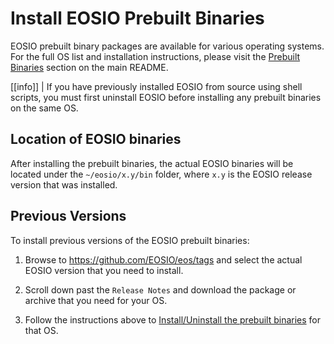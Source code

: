 # Install EOSIO Prebuilt Binaries

EOSIO prebuilt binary packages are available for various operating systems. For the full OS list and installation instructions, please visit the [Prebuilt Binaries](../../../README.md#prebuilt-binaries) section on the main README.

[[info]]
| If you have previously installed EOSIO from source using shell scripts, you must first uninstall EOSIO before installing any prebuilt binaries on the same OS. 

## Location of EOSIO binaries

After installing the prebuilt binaries, the actual EOSIO binaries will be located under the `~/eosio/x.y/bin` folder, where `x.y` is the EOSIO release version that was installed.

## Previous Versions

To install previous versions of the EOSIO prebuilt binaries:

1. Browse to https://github.com/EOSIO/eos/tags and select the actual EOSIO version that you need to install.

2. Scroll down past the `Release Notes` and download the package or archive that you need for your OS.

3. Follow the instructions above to [Install/Uninstall the prebuilt binaries](#install/uninstall-prebuilt-binaries) for that OS.
